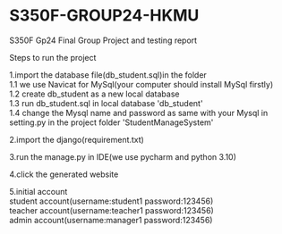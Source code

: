 # S350F-GROUP24-HKMU
S350F Gp24 Final Group Project and testing report  

Steps to run the project  

1.import the database file(db_student.sql)in the folder  
  1.1 we use Navicat for MySql(your computer should install MySql firstly)  
  1.2 create db_student as a new local database  
  1.3 run db_student.sql in local database 'db_student'  
  1.4 change the Mysql name and password as same with your Mysql in setting.py in the project folder 'StudentManageSystem'  

2.import the django(requirement.txt)  

3.run the manage.py in IDE(we use pycharm and python 3.10)  

4.click the generated website  

5.initial account  
student account(username:student1 password:123456)  
teacher account(username:teacher1 password:123456)  
admin account(username:manager1 password:123456)
